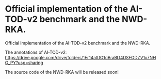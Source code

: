 # Official implementation of the AI-TOD-v2 benchmark and the NWD-RKA. 
Official implementation of the AI-TOD-v2 benchmark and the NWD-RKA. 

The annotations of AI-TOD-v2: https://drive.google.com/drive/folders/1Er14atDO1cBraBD4DSFODZV1x7NHO_PY?usp=sharing

The source code of the NWD-RKA will be released soon!
